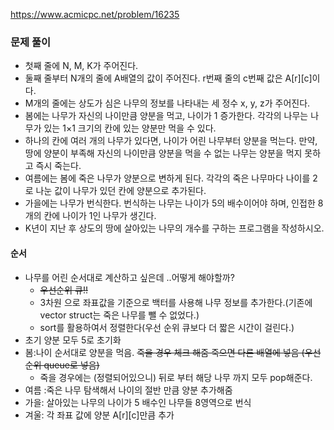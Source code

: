 https://www.acmicpc.net/problem/16235

### 문제 풀이
- 첫째 줄에 N, M, K가 주어진다.
- 둘째 줄부터 N개의 줄에 A배열의 값이 주어진다. r번째 줄의 c번째 값은 A[r][c]이다.
-  M개의 줄에는 상도가 심은 나무의 정보를 나타내는 세 정수 x, y, z가 주어진다. 
- 봄에는 나무가 자신의 나이만큼 양분을 먹고, 나이가 1 증가한다. 각각의 나무는 나무가 있는 1×1 크기의 칸에 있는 양분만 먹을 수 있다. 
- 하나의 칸에 여러 개의 나무가 있다면, 나이가 어린 나무부터 양분을 먹는다. 만약, 땅에 양분이 부족해 자신의 나이만큼 양분을 먹을 수 없는 나무는 양분을 먹지 못하고 즉시 죽는다.
- 여름에는 봄에 죽은 나무가 양분으로 변하게 된다. 각각의 죽은 나무마다 나이를 2로 나눈 값이 나무가 있던 칸에 양분으로 추가된다. 
- 가을에는 나무가 번식한다. 번식하는 나무는 나이가 5의 배수이어야 하며, 인접한 8개의 칸에 나이가 1인 나무가 생긴다. 
- K년이 지난 후 상도의 땅에 살아있는 나무의 개수를 구하는 프로그램을 작성하시오.


#### 순서

- 나무를 어린 순서대로 계산하고 싶은데 ..어떻게 해야할까?
    - ~~우선순위 큐!!~~
    - 3차원 으로 좌표값을 기준으로 백터를 사용해 나무 정보를 추가한다.(기존에 vector struct는 죽은 나무를 뺄 수 없었다.)
    - sort를 활용하여서 정렬한다(우선 순위 큐보다 더 짧은 시간이 걸린다.)
- 초기 양분 모두 5로 초기화
- 봄:나이 순서대로 양분을 먹음. ~~죽을 경우 체크 해줌 죽으면 다른 배열에 넣음 (우선순위 queue로 넣음)~~
    - 죽을 경우에는 (정렬되어있으니) 뒤로 부터 해당 나무 까지 모두 pop해준다.
- 여름 :죽은 나무 탐색해서 나이의 절반 만큼 양분 추가해줌
- 가을: 살아있는 나무의 나이가 5 배수인 나무들 8영역으로 번식
- 겨울: 각 좌표 값에 양분 A[r][c]만큼 추가



